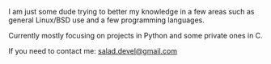 I am just some dude trying to better my knowledge in a few areas such as general Linux/BSD use and a few programming languages.

Currently mostly focusing on projects in Python and some private ones in C.

If you need to contact me: salad.devel@gmail.com

<!---
sa-lad/sa-lad is a ✨ special ✨ repository because its `README.md` (this file) appears on your GitHub profile.
You can click the Preview link to take a look at your changes.
--->
